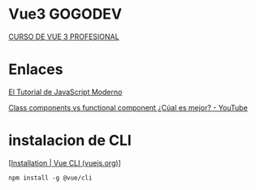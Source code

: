 # Vue3 GOGODEV

[CURSO DE VUE 3 PROFESIONAL](https://youtube.com/playlist?list=PLDllzmccetSNgykILXnHMeuO-y-gRcF-i&si=Y67cDok_lLSeUFlk)

# Enlaces

[El Tutorial de JavaScript Moderno](https://es.javascript.info/)

[Class components vs functional component ¿Cúal es mejor? - YouTube](https://youtu.be/Bx7taFW0XbY?si=GP3Rj_HTp1CKSza0)



# instalacion de CLI

[[Installation | Vue CLI (vuejs.org)](https://cli.vuejs.org/guide/installation.html)]

```shell
npm install -g @vue/cli
```
